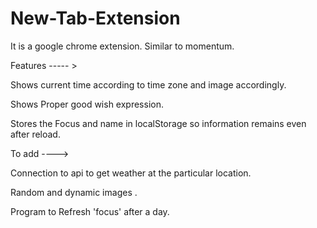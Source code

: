 # New-Tab-Extension
It is a google chrome extension. Similar to momentum.                        

Features ----- >

Shows current time according to time zone and image accordingly.

Shows Proper good wish expression.

Stores the Focus and name in localStorage so information remains even after reload.

To add ---->

Connection to api to get weather at the particular location.

Random and dynamic images .

Program to Refresh 'focus' after a day.
